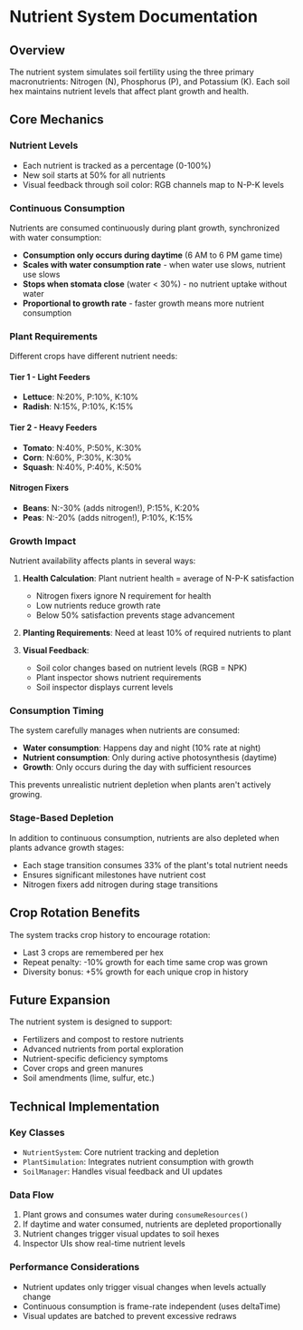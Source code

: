 # Nutrient System Documentation

## Overview

The nutrient system simulates soil fertility using the three primary macronutrients: Nitrogen (N), Phosphorus (P), and Potassium (K). Each soil hex maintains nutrient levels that affect plant growth and health.

## Core Mechanics

### Nutrient Levels
- Each nutrient is tracked as a percentage (0-100%)
- New soil starts at 50% for all nutrients
- Visual feedback through soil color: RGB channels map to N-P-K levels

### Continuous Consumption
Nutrients are consumed continuously during plant growth, synchronized with water consumption:
- **Consumption only occurs during daytime** (6 AM to 6 PM game time)
- **Scales with water consumption rate** - when water use slows, nutrient use slows
- **Stops when stomata close** (water < 30%) - no nutrient uptake without water
- **Proportional to growth rate** - faster growth means more nutrient consumption

### Plant Requirements

Different crops have different nutrient needs:

#### Tier 1 - Light Feeders
- **Lettuce**: N:20%, P:10%, K:10%
- **Radish**: N:15%, P:10%, K:15%

#### Tier 2 - Heavy Feeders  
- **Tomato**: N:40%, P:50%, K:30%
- **Corn**: N:60%, P:30%, K:30%
- **Squash**: N:40%, P:40%, K:50%

#### Nitrogen Fixers
- **Beans**: N:-30% (adds nitrogen!), P:15%, K:20%
- **Peas**: N:-20% (adds nitrogen!), P:10%, K:15%

### Growth Impact

Nutrient availability affects plants in several ways:

1. **Health Calculation**: Plant nutrient health = average of N-P-K satisfaction
   - Nitrogen fixers ignore N requirement for health
   - Low nutrients reduce growth rate
   - Below 50% satisfaction prevents stage advancement

2. **Planting Requirements**: Need at least 10% of required nutrients to plant

3. **Visual Feedback**: 
   - Soil color changes based on nutrient levels (RGB = NPK)
   - Plant inspector shows nutrient requirements
   - Soil inspector displays current levels

### Consumption Timing

The system carefully manages when nutrients are consumed:

- **Water consumption**: Happens day and night (10% rate at night)
- **Nutrient consumption**: Only during active photosynthesis (daytime)
- **Growth**: Only occurs during the day with sufficient resources

This prevents unrealistic nutrient depletion when plants aren't actively growing.

### Stage-Based Depletion

In addition to continuous consumption, nutrients are also depleted when plants advance growth stages:
- Each stage transition consumes 33% of the plant's total nutrient needs
- Ensures significant milestones have nutrient cost
- Nitrogen fixers add nitrogen during stage transitions

## Crop Rotation Benefits

The system tracks crop history to encourage rotation:
- Last 3 crops are remembered per hex
- Repeat penalty: -10% growth for each time same crop was grown
- Diversity bonus: +5% growth for each unique crop in history

## Future Expansion

The nutrient system is designed to support:
- Fertilizers and compost to restore nutrients
- Advanced nutrients from portal exploration
- Nutrient-specific deficiency symptoms
- Cover crops and green manures
- Soil amendments (lime, sulfur, etc.)

## Technical Implementation

### Key Classes
- `NutrientSystem`: Core nutrient tracking and depletion
- `PlantSimulation`: Integrates nutrient consumption with growth
- `SoilManager`: Handles visual feedback and UI updates

### Data Flow
1. Plant grows and consumes water during `consumeResources()`
2. If daytime and water consumed, nutrients are depleted proportionally
3. Nutrient changes trigger visual updates to soil hexes
4. Inspector UIs show real-time nutrient levels

### Performance Considerations
- Nutrient updates only trigger visual changes when levels actually change
- Continuous consumption is frame-rate independent (uses deltaTime)
- Visual updates are batched to prevent excessive redraws